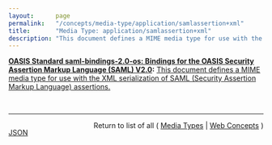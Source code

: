 ```yaml
---
layout:      page
permalink:   "/concepts/media-type/application/samlassertion+xml"
title:       "Media Type: application/samlassertion+xml"
description: "This document defines a MIME media type for use with the XML serialization of SAML (Security Assertion Markup Language) assertions."
---
```


**[OASIS Standard saml-bindings-2.0-os: Bindings for the OASIS Security Assertion Markup Language (SAML) V2.0](/specs/OASIS/standard/saml-bindings-2.0-os "This specification defines protocol bindings for the use of SAML assertions and request-response messages in communications protocols and frameworks."):** [This document defines a MIME media type for use with the XML serialization of SAML (Security Assertion Markup Language) assertions.](http://docs.oasis-open.org/security/saml/v2.0/saml-bindings-2.0-os.pdf#page=40 "Read documentation for Media Type &#34;application/samlassertion+xml&#34;")

<br/>
<hr/>

<p style="float : left"><a href="./application/samlassertion+xml.json" title="JSON representing this particular Web Concept value">JSON</a></p>
<p style="text-align: right">Return to list of all ( <a href="../media-types">Media Types</a> | <a href="../">Web Concepts</a> )</p>
